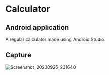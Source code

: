 # Calculator
## Android application
A regular calculator made using Android Studio

## Capture
![Screenshot_20230925_231640](https://github.com/1langit/Calculator/assets/126531063/f06330dc-5d7e-4a48-988a-c8b1ff1dbc62)

